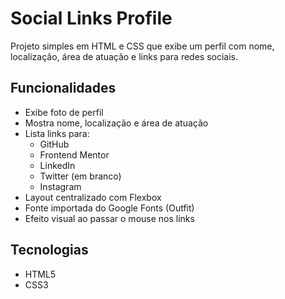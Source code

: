# Social Links Profile

Projeto simples em HTML e CSS que exibe um perfil com nome, localização, área de atuação e links para redes sociais.

## Funcionalidades

- Exibe foto de perfil
- Mostra nome, localização e área de atuação
- Lista links para:
  - GitHub
  - Frontend Mentor
  - LinkedIn
  - Twitter (em branco)
  - Instagram
- Layout centralizado com Flexbox
- Fonte importada do Google Fonts (Outfit)
- Efeito visual ao passar o mouse nos links

## Tecnologias

- HTML5
- CSS3
